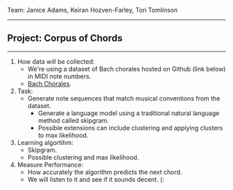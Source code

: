 Team: Janice Adams, Keiran Hozven-Farley, Tori Tomlinson

***
## **Project: Corpus of Chords**
***

1. How data will be collected:
    * We're using a dataset of Bach chorales hosted on Github (link below) in MIDI note numbers.   
    * [Bach Chorales](https://github.com/czhuang/JSB-Chorales-dataset).
2. Task:
    * Generate note sequences that match musical conventions from the dataset.
        * Generate a language model using a traditional natural language method called skipgram.
        * Possible extensions can include clustering and applying clusters to max likelihood.
3. Learning algortihm:
    * Skipgram.
    * Possible clustering and max likelihood.
4. Measure Performance:
    * How accurately the algorithm predicts the next chord.
    * We will listen to it and see if it sounds decent. (: